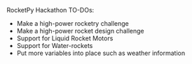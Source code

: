 RocketPy Hackathon TO-DOs:

- Make a high-power rocketry challenge
- Make a high-power rocket design challenge
- Support for Liquid Rocket Motors
- Support for Water-rockets
- Put more variables into place such as weather information
